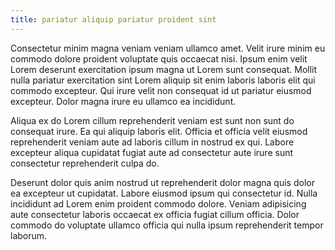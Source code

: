 ```yaml
---
title: pariatur aliquip pariatur proident sint
---
```


Consectetur minim magna veniam veniam ullamco amet. Velit irure minim eu commodo dolore proident voluptate quis occaecat nisi. Ipsum enim velit Lorem deserunt exercitation ipsum magna ut Lorem sunt consequat. Mollit nulla pariatur exercitation sint Lorem aliquip sit enim laboris laboris elit qui commodo excepteur. Qui irure velit non consequat id ut pariatur eiusmod excepteur. Dolor magna irure eu ullamco ea incididunt.

Aliqua ex do Lorem cillum reprehenderit veniam est sunt non sunt do consequat irure. Ea qui aliquip laboris elit. Officia et officia velit eiusmod reprehenderit veniam aute ad laboris cillum in nostrud ex qui. Labore excepteur aliqua cupidatat fugiat aute ad consectetur aute irure sunt consectetur reprehenderit culpa do.

Deserunt dolor quis anim nostrud ut reprehenderit dolor magna quis dolor ea excepteur ut cupidatat. Labore eiusmod ipsum qui consectetur id. Nulla incididunt ad Lorem enim proident commodo dolore. Veniam adipisicing aute consectetur laboris occaecat ex officia fugiat cillum officia. Dolor commodo do voluptate ullamco officia qui nulla ipsum reprehenderit tempor laborum.
